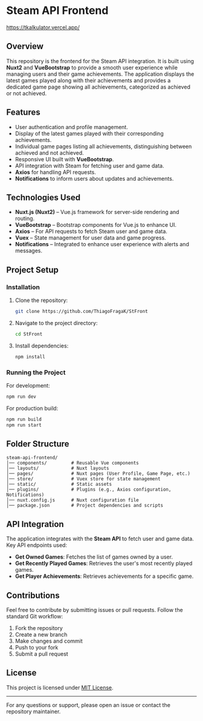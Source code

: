 # Steam API Frontend

https://tkalkulator.vercel.app/

## Overview
This repository is the frontend for the Steam API integration. It is built using **Nuxt2** and **VueBootstrap** to provide a smooth user experience while managing users and their game achievements. The application displays the latest games played along with their achievements and provides a dedicated game page showing all achievements, categorized as achieved or not achieved.

## Features
- User authentication and profile management.
- Display of the latest games played with their corresponding achievements.
- Individual game pages listing all achievements, distinguishing between achieved and not achieved.
- Responsive UI built with **VueBootstrap**.
- API integration with Steam for fetching user and game data.
- **Axios** for handling API requests.
- **Notifications** to inform users about updates and achievements.

## Technologies Used
- **Nuxt.js (Nuxt2)** – Vue.js framework for server-side rendering and routing.
- **VueBootstrap** – Bootstrap components for Vue.js to enhance UI.
- **Axios** – For API requests to fetch Steam user and game data.
- **Vuex** – State management for user data and game progress.
- **Notifications** – Integrated to enhance user experience with alerts and messages.

## Project Setup
### Installation
1. Clone the repository:
   ```sh
   git clone https://github.com/ThiagoFragaK/StFront
   ```
2. Navigate to the project directory:
   ```sh
   cd StFront
   ```
3. Install dependencies:
   ```sh
   npm install
   ```

### Running the Project
For development:
```sh
npm run dev
```
For production build:
```sh
npm run build
npm run start
```

## Folder Structure
```
steam-api-frontend/
│── components/         # Reusable Vue components
│── layouts/            # Nuxt layouts
│── pages/              # Nuxt pages (User Profile, Game Page, etc.)
│── store/              # Vuex store for state management
│── static/             # Static assets
│── plugins/            # Plugins (e.g., Axios configuration, Notifications)
│── nuxt.config.js      # Nuxt configuration file
│── package.json        # Project dependencies and scripts
```

## API Integration
The application integrates with the **Steam API** to fetch user and game data. Key API endpoints used:
- **Get Owned Games**: Fetches the list of games owned by a user.
- **Get Recently Played Games**: Retrieves the user's most recently played games.
- **Get Player Achievements**: Retrieves achievements for a specific game.

## Contributions
Feel free to contribute by submitting issues or pull requests. Follow the standard Git workflow:
1. Fork the repository
2. Create a new branch
3. Make changes and commit
4. Push to your fork
5. Submit a pull request

## License
This project is licensed under [MIT License](LICENSE).

---
For any questions or support, please open an issue or contact the repository maintainer.

